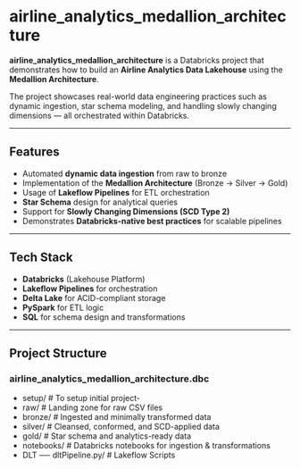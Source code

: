 # airline_analytics_medallion_architecture

**airline_analytics_medallion_architecture** is a Databricks project that demonstrates how to build an **Airline Analytics Data Lakehouse** using the **Medallion Architecture**.  

The project showcases real-world data engineering practices such as dynamic ingestion, star schema modeling, and handling slowly changing dimensions — all orchestrated within Databricks.

---

## Features

- Automated **dynamic data ingestion** from raw to bronze  
- Implementation of the **Medallion Architecture** (Bronze → Silver → Gold)  
- Usage of **Lakeflow Pipelines** for ETL orchestration  
- **Star Schema** design for analytical queries  
- Support for **Slowly Changing Dimensions (SCD Type 2)**  
- Demonstrates **Databricks-native best practices** for scalable pipelines  

---

## Tech Stack

- **Databricks** (Lakehouse Platform)  
- **Lakeflow Pipelines** for orchestration  
- **Delta Lake** for ACID-compliant storage  
- **PySpark** for ETL logic  
- **SQL** for schema design and transformations  

---

## Project Structure
### airline_analytics_medallion_architecture.dbc
- setup/ # To setup initial project-
- raw/ # Landing zone for raw CSV files
- bronze/ # Ingested and minimally transformed data
- silver/ # Cleansed, conformed, and SCD-applied data
- gold/ # Star schema and analytics-ready data
- notebooks/ # Databricks notebooks for ingestion & transformations
- DLT ── dltPipeline.py/ # Lakeflow Scripts